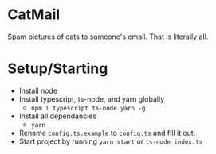 # CatMail

Spam pictures of cats to someone's email. That is literally all.

# Setup/Starting

- Install node
- Install typescript, ts-node, and yarn globally
  - `npm i typescript ts-node yarn -g`
- Install all dependancies
  - `yarn`
- Rename `config.ts.example` to `config.ts` and fill it out.
- Start project by running `yarn start` or `ts-node index.ts`
